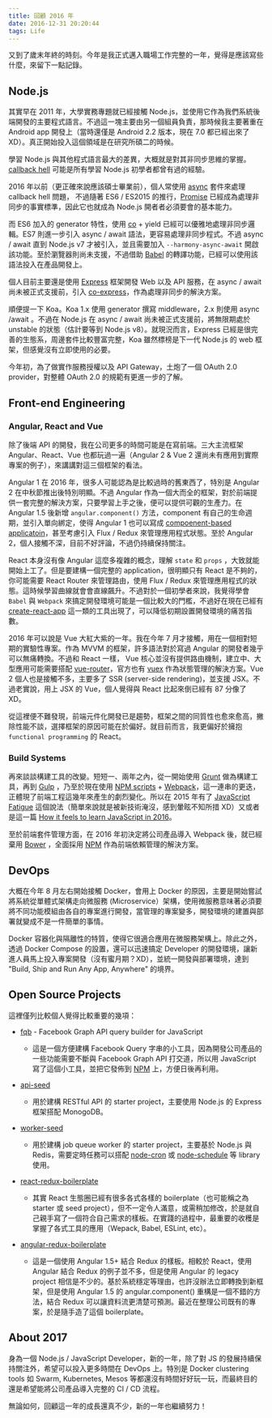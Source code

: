 ```yaml
---
title: 回顧 2016 年
date: 2016-12-31 20:20:44
tags: Life
---
```


又到了歲末年終的時刻。今年是我正式邁入職場工作完整的一年，覺得是應該寫些什麼，來留下一點記錄。

<!-- more -->

## Node.js

其實早在 2011 年，大學實務專題就已經接觸 Node.js，並使用它作為我們系統後端開發的主要程式語言。不過這一塊主要由另一個組員負責，那時候我主要著重在 Android app 開發上（當時還僅是 Android 2.2 版本，現在 7.0 都已經出來了 XD）。真正開始投入這個領域是在研究所碩二的時候。

學習 Node.js 與其他程式語言最大的差異，大概就是對其非同步思維的掌握。 [callback hell](http://callbackhell.com) 可能是所有學習 Node.js 初學者都曾有過的經驗。


2016 年以前（更正確來說應該碩士畢業前），個人常使用 [async](https://github.com/caolan/async) 套件來處理 callback hell 問題， 不過隨著 ES6 / ES2015 的推行，[Promise](https://developer.mozilla.org/en-US/docs/Web/JavaScript/Reference/Global_Objects/Promise) 已經成為處理非同步的事實標準，因此它也就成為 Node.js 開者者必須要會的基本能力。

而 ES6 加入的 generator 特性，使用 [co](https://github.com/tj/co) + yield 已經可以優雅地處理非同步邏輯。ES7 則進一步引入 async / await 語法，更容易處理非同步程式。不過 async / await 直到 Node.js v7 才被引入，並且需要加入 `--harmony-async-await` 開啟該功能。至於瀏覽器則尚未支援，不過借助 [Babel](https://babeljs.io) 的轉譯功能，已經可以使用該語法投入在產品開發上。

個人目前主要還是使用 [Express](http://expressjs.com/) 框架開發 Web 以及 API 服務，在 async / await 尚未被正式支援前，引入 [co-express](https://github.com/mciparelli/co-express)，作為處理非同步的解決方案。

順便提一下 Koa。Koa 1.x 使用 generator 撰寫 middleware，2.x 則使用 async /await 。不過在 Node.js 在 async / await 尚未被正式支援前，將無限期處於 unstable 的狀態（估計要等到 Node.js v8）。就現況而言，Express 已經是很完善的生態系，周邊套件比較豐富完整，Koa 雖然標榜是下一代 Node.js 的 web 框架，但感覺沒有立即使用的必要。

今年初，為了做實作服務授權以及 API Gateway，土炮了一個 OAuth 2.0 provider，對整體 OAuth 2.0 的規範有更進一步的了解。


## Front-end Engineering

### Angular, React and Vue

除了後端 API 的開發，我在公司更多的時間可能是在寫前端。三大主流框架 Angular、React、Vue 也都玩過一遍（Angular 2 & Vue 2 還尚未有應用到實際專案的例子），來講講對這三個框架的看法。

Angular 1 在 2016 年，很多人可能認為是比較過時的舊東西了，特別是 Angular 2 在中秋節推出後特別明顯。不過 Angular 作為一個大而全的框架，對於前端提供一套完整的解決方案，只要學習上手之後，便可以提供可觀的生產力。在 Angular 1.5 後新增 `angular.component()` 方法，component 有自己的生命週期，並引入單向綁定，使得 Angular 1 也可以寫成 [compoenent-based applicatoin](https://github.com/chunkai1312/blog/issues/1)，甚至考慮引入 Flux / Redux 來管理應用程式狀態。至於 Angular 2，個人接觸不深，目前不好評論，不過仍持續保持關注。

React 本身沒有像 Angular 這麼多複雜的概念，理解 `state` 和 `props` ，大致就能開始上工了。但是要建構一個完整的 application，很明顯只有 React 是不夠的，你可能需要 React Router 來管理路由，使用 Flux / Redux 來管理應用程式的狀態。這時候學習曲線就會會直線飆升。不過對於一個初學者來說，我覺得學會 `Babel` 與 `Webpack` 來搞定開發環境可能是一個比較大的門檻，不過好在現在已經有 [create-react-app](https://github.com/facebookincubator/create-react-app) 這一類的工具出現了，可以降低初期設置開發環境的痛苦指數。

2016 年可以說是 Vue 大紅大紫的一年。我在今年 7 月才接觸，用在一個相對短期的實驗性專案。作為 MVVM 的框架，許多語法對於寫過 Angular 的開發者幾乎可以無痛轉換。不過和 React 一樣， Vue 核心並沒有提供路由機制，建立中、大型應用可能需要搭配 [vue-router](https://github.com/vuejs/vue-router)，官方也有 [vuex](https://github.com/vuejs/vuex) 作為狀態管理的解決方案。Vue 2 個人也是接觸不多，主要多了 SSR (server-side rendering)，並支援 JSX。不過老實說，用上 JSX 的 Vue，個人覺得與 React 比起來倒已經有 87 分像了 XD。

從這裡便不難發現，前端元件化開發已是趨勢，框架之間的同質性也愈來愈高，撇除性能不談，選擇框架的原因可能在於偏好。就目前而言，我更偏好於擁抱 `functional programming` 的 React。


### Build Systems

再來談談構建工具的改變。短短一、兩年之內，從一開始使用 [Grunt](http://gruntjs.com) 做為構建工具，再到 [Gulp](http://gulpjs.com) ，乃至於現在使用 [NPM scripts](https://docs.npmjs.com/misc/scripts) + [Webpack](https://webpack.github.io/)，這一連串的更迭，正體現了前端工程這幾年來產生的劇烈變化。所以在 2015 年有了 [JavaScript Fatigue](https://medium.com/@ericclemmons/javascript-fatigue-48d4011b6fc4#.b1q90e1ed) 這個說法（簡單來說就是被新技術淹沒，感到暈眩不知所措 XD）又或者是這一篇 [How it feels to learn JavaScript in 2016](https://hackernoon.com/how-it-feels-to-learn-javascript-in-2016-d3a717dd577f#.ket2h8hxu)。

至於前端套件管理方面，在 2016 年初決定將公司產品導入 Webpack 後，就已經棄用 [Bower](https://bower.io) ，全面採用 [NPM](https://www.npmjs.com) 作為前端依賴管理的解決方案。


## DevOps

大概在今年 8 月左右開始接觸 Docker，會用上 Docker 的原因，主要是開始嘗試將系統從單體式架構走向微服務 (Microservice）架構，使用微服務意味著必須要將不同功能模組由各自的專案進行開發，當管理的專案變多，開發環境的建置與部署就變成不是一件簡單的事情。

Docker 容器化與隔離性的特質，使得它很適合應用在微服務架構上。除此之外，透過 Docker Compose 的設置，還可以迅速搞定 Developer 的開發環境，讓新進人員馬上投入專案開發（沒有蜜月期？XD），並統一開發與部署環境，達到 "Build, Ship and Run Any App, Anywhere" 的境界。


## Open Source Projects

這裡僅列比較個人覺得比較重要的幾項：

- [fqb](https://github.com/chunkai1312/fqb) - Facebook Graph API query builder for JavaScript
  - 這是一個方便建構 Facebook Query 字串的小工具，因為開發公司產品的一些功能需要不斷與 Facebook Graph API 打交道，所以用 JavaScript 寫了這個小工具，並把它發佈到 [NPM]((https://www.npmjs.com/package/fqb)) 上，方便日後再利用。 

- [api-seed](https://github.com/chunkai1312/api-seed)
  - 用於建構 RESTful API 的 starter project，主要使用 Node.js 的 Express 框架搭配 MonogoDB。

- [worker-seed](https://github.com/chunkai1312/worker-seed)
  - 用於建構 job queue worker 的 starter project，主要基於 Node.js 與 Redis，需要定時任務可以搭配 [node-cron](https://github.com/kelektiv/node-cron) 或 [node-schedule](https://github.com/node-schedule/node-schedule) 等 library 使用。

- [react-redux-boilerplate](https://github.com/chunkai1312/react-redux-boilerplate)
  - 其實 React 生態圈已經有很多各式各樣的 boilerplate（也可能稱之為 starter 或 seed project），但不一定令人滿意，或需稍加修改，於是就自己親手寫了一個符合自己需求的樣板。在實踐的過程中，最重要的收穫是掌握了各式工具的應用（Wepack, Babel, ESLint, etc）。

- [angular-redux-boilerplate](https://github.com/chunkai1312/angular-redux-boilerplate)
  - 這是一個使用 Angular 1.5+ 結合 Redux 的樣板。相較於 React，使用 Angular 結合 Redux 的例子並不多，但是使用 Angular 的 legacy project 相信是不少的。基於系統穩定等理由，也許沒辦法立即轉換到新框架，但是使用 Angular 1.5 的 angular.component() 重構是一個不錯的方法，結合 Redux 可以讓資料流更清楚可預測。最近在整理公司既有的專案，於是隨手造了這個 boilerplate。


## About 2017

身為一個 Node.js / JavaScript Developer，新的一年，除了對 JS 的發展持續保持關注外，希望可以投入更多時間在 DevOps 上。特別是 Docker clustering tools 如 Swarm, Kubernetes, Mesos 等都還沒有時間好好玩一玩，而最終目的還是希望能將公司產品導入完整的 CI / CD 流程。

無論如何，回顧這一年的成長還真不少，新的一年也繼續努力！
